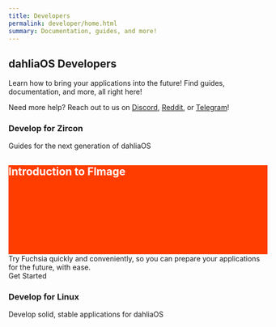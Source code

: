 ```yaml
---
title: Developers
permalink: developer/home.html
summary: Documentation, guides, and more!
---
```

## dahliaOS Developers
Learn how to bring your applications into the future! Find guides, documentation, and more, all right here!

Need more help? Reach out to us on [Discord](https://dahliaos.io/discord), [Reddit](https://dahliaos.io/reddit), or [Telegram](https://dahliaos.io/telegram)!
### Develop for Zircon
Guides for the next generation of dahliaOS
<!-- Wide card with share menu button -->
<style>
.demo-card-wide.mdl-card {
  width: 512px;
}
.demo-card-wide > .mdl-card__title {
  color: #fff;
  height: 176px;
  background: #ff3d00;
}
.demo-card-wide > .mdl-card__menu {
  color: #fff;
}
</style>

<div class="demo-card-wide mdl-card mdl-shadow--2dp">
  <div class="mdl-card__title">
    <h2 class="mdl-card__title-text">Introduction to FImage</h2>
  </div>
  <div class="mdl-card__supporting-text">
    Try Fuchsia quickly and conveniently, so you can prepare your applications for the future, with ease.
  </div>
  <div class="mdl-card__actions mdl-card--border">
    <a class="mdl-button mdl-button--colored mdl-js-button mdl-js-ripple-effect">
      Get Started
    </a>
  </div>
  
</div>

### Develop for Linux
Develop solid, stable applications for dahliaOS